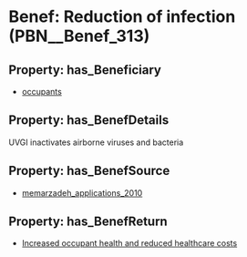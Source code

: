 # Benef: __Reduction of infection__ (PBN__Benef_313)

## Property: has_Beneficiary

* [occupants](../Stakeholder/PBN__Stakeholder_92)

## Property: has_BenefDetails

UVGI inactivates airborne viruses and bacteria

## Property: has_BenefSource

* [memarzadeh_applications_2010](../Article/PBN__Article_61)

## Property: has_BenefReturn

* [Increased occupant health and reduced healthcare costs](../BenefReturn/PBN__BenefReturn_331)

